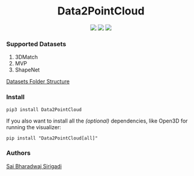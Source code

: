 <div align="center">
  <h1>Data2PointCloud</h1>
  <a href="https://github.com/bharadwajsirigadi/Data2PointCloud/tree/main"><img src="https://img.shields.io/badge/Linux-FCC624?logo=linux&logoColor=black" /></a>
  <a href="https://github.com/bharadwajsirigadi/Data2PointCloud/tree/main"><img src="https://img.shields.io/badge/Windows-0078D6?st&logo=windows&logoColor=white" /></a>
  <a href="https://github.com/bharadwajsirigadi/Data2PointCloud/tree/main"><img src="https://img.shields.io/badge/mac%20os-000000?&logo=apple&logoColor=white" /></a>
</div>

### Supported Datasets
1. 3DMatch
2. MVP
3. ShapeNet

[Datasets Folder Structure](https://github.com/bharadwajsirigadi/Data2PointCloud/wiki#folder-structure)

### Install
```
pip3 install Data2PointCloud
```
If you also want to install all the *(optional)* dependencies, like Open3D for running the visualizer:

```
pip install "Data2PointCloud[all]"
```

### Authors
<a href="https://github.com/bharadwajsirigadi/Data2PointCloud/graphs/contributors">
  Sai Bharadwaj Sirigadi
</a>


